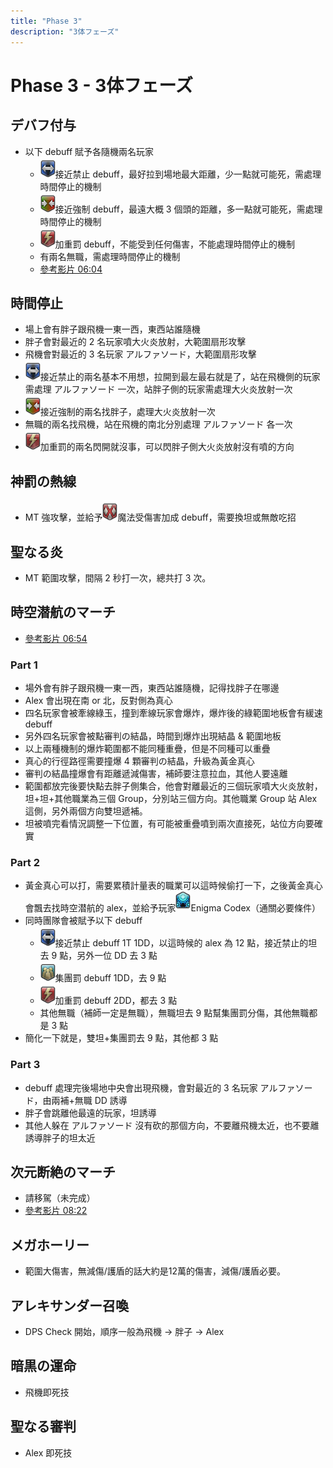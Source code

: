 ```yaml
---
title: "Phase 3"
description: "3体フェーズ"
---
```


# Phase 3 - 3体フェーズ

<Timeline>
  <template v-slot:timeline-content>
    <li><span>0:00</span><RouterLink to="#デバフ付与">デバフ付与</RouterLink></li>
    <li><span>0:12</span><RouterLink to="#時間停止">時間停止</RouterLink></li>
    <li><span>0:33</span><RouterLink to="#神罰の熱線">神罰の熱線</RouterLink></li>
    <li><span>0:37</span><RouterLink to="#聖なる炎">聖なる炎</RouterLink></li>
    <li><span>0:50</span><RouterLink to="#時空潜航のマーチ">時空潜航のマーチ</RouterLink></li>
    <li><span>1:53</span><RouterLink to="#">アレキサンダー再出現</RouterLink></li>
    <li><span>2:03</span><RouterLink to="#神罰の熱線">神罰の熱線</RouterLink></li>
    <li><span>2:09</span><RouterLink to="#聖なる炎">聖なる炎</RouterLink></li>
    <li><span>2:21</span><RouterLink to="#次元断絶のマーチ">次元断絶のマーチ</RouterLink></li>
    <li><span>3:07</span><RouterLink to="#">アレキサンダー再出現</RouterLink></li>
    <li><span>3:15</span><RouterLink to="#メガホーリー">メガホーリー</RouterLink></li>
    <li><span>3:22</span><RouterLink to="#メガホーリー">メガホーリー</RouterLink></li>
    <li><span>3:32</span><RouterLink to="#アレキサンダー召喚">アレキサンダー召喚</RouterLink></li>
    <li><span>4:04</span><RouterLink to="#暗黒の運命">暗黒の運命</RouterLink></li>
    <li><span>4:54</span><RouterLink to="#聖なる審判">聖なる審判</RouterLink></li>
  </template>
</Timeline>

## デバフ付与
- 以下 debuff 賦予各隨機兩名玩家
  - ![debuff](015000-015742.png)接近禁止 debuff，最好拉到場地最大距離，少一點就可能死，需處理時間停止的機制
  - ![debuff](015000-015741.png)接近強制 debuff，最遠大概 3 個頭的距離，多一點就可能死，需處理時間停止的機制
  - ![debuff](015000-015739.png)加重罰 debuff，不能受到任何傷害，不能處理時間停止的機制
  - 有兩名無職，需處理時間停止的機制
  - [參考影片 06:04](https://www.twitch.tv/videos/522822933?t=00h06m04s)

## 時間停止
- 場上會有胖子跟飛機一東一西，東西站誰隨機
- 胖子會對最近的 2 名玩家噴大火炎放射，大範圍扇形攻擊
- 飛機會對最近的 3 名玩家 アルファソード，大範圍扇形攻擊
- ![debuff](015000-015742.png)接近禁止的兩名基本不用想，拉開到最左最右就是了，站在飛機側的玩家需處理 アルファソード 一次，站胖子側的玩家需處理大火炎放射一次
- ![debuff](015000-015741.png)接近強制的兩名找胖子，處理大火炎放射一次
- 無職的兩名找飛機，站在飛機的南北分別處理 アルファソード 各一次
- ![debuff](015000-015739.png)加重罰的兩名閃開就沒事，可以閃胖子側大火炎放射沒有噴的方向

## 神罰の熱線
- MT 強攻擊，並給予![debuff](015000-015057.png)魔法受傷害加成 debuff，需要換坦或無敵吃招

## 聖なる炎
- MT 範圍攻擊，間隔 2 秒打一次，總共打 3 次。

## 時空潜航のマーチ
- [參考影片 06:54](https://www.twitch.tv/videos/522822933?t=00h06m54s)
### Part 1
- 場外會有胖子跟飛機一東一西，東西站誰隨機，記得找胖子在哪邊
- Alex 會出現在南 or 北，反對側為真心
- 四名玩家會被牽線綠玉，撞到牽線玩家會爆炸，爆炸後的綠範圍地板會有緩速 debuff
- 另外四名玩家會被點審判の結晶，時間到爆炸出現結晶 & 範圍地板
- 以上兩種機制的爆炸範圍都不能同種重疊，但是不同種可以重疊
- 真心的行徑路徑需要撞爆 4 顆審判の結晶，升級為黃金真心
- 審判の結晶撞爆會有距離遞減傷害，補師要注意拉血，其他人要遠離
- 範圍都放完後要快點去胖子側集合，他會對離最近的三個玩家噴大火炎放射，坦+坦+其他職業為三個 Group，分別站三個方向。其他職業 Group 站 Alex 這側，另外兩個方向雙坦遞補。
- 坦被噴完看情況調整一下位置，有可能被重疊噴到兩次直接死，站位方向要確實

### Part 2
- 黃金真心可以打，需要累積計量表的職業可以這時候偷打一下，之後黃金真心會飄去找時空潜航的 alex，並給予玩家![debuff](015000-015210.png)Enigma Codex（通關必要條件）
- 同時團隊會被賦予以下 debuff
  - ![debuff](015000-015742.png)接近禁止 debuff 1T 1DD，以這時候的 alex 為 12 點，接近禁止的坦去 9 點，另外一位 DD 去 3 點
  - ![debuff](015000-015740.png)集團罰 debuff 1DD，去 9 點
  - ![debuff](015000-015739.png)加重罰 debuff 2DD，都去 3 點
  - 其他無職（補師一定是無職），無職坦去 9 點幫集團罰分傷，其他無職都是 3 點
- 簡化一下就是，雙坦+集團罰去 9 點，其他都 3 點

### Part 3
- debuff 處理完後場地中央會出現飛機，會對最近的 3 名玩家 アルファソード，由兩補+無職 DD 誘導
- 胖子會跳離他最遠的玩家，坦誘導
- 其他人躲在 アルファソード 沒有砍的那個方向，不要離飛機太近，也不要離誘導胖子的坦太近

## 次元断絶のマーチ
- <RouterLink to="wormhole-formation.html">請移駕（未完成）</RouterLink>
- [參考影片 08:22](https://www.twitch.tv/videos/522822933?t=00h08m22s)

## メガホーリー
- 範圍大傷害，無減傷/護盾的話大約是12萬的傷害，減傷/護盾必要。

## アレキサンダー召喚
- DPS Check 開始，順序一般為飛機 → 胖子 → Alex

## 暗黒の運命
- 飛機即死技

## 聖なる審判
- Alex 即死技